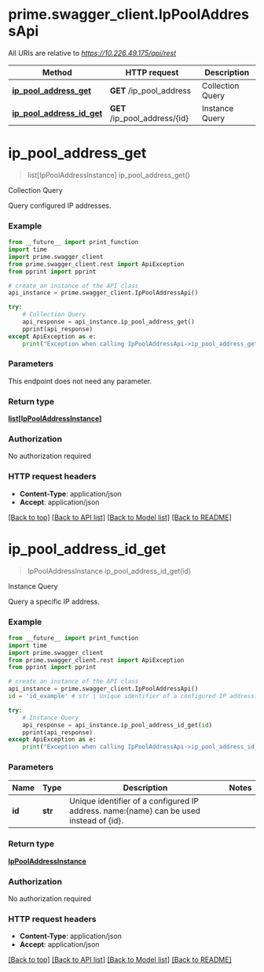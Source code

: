# prime.swagger_client.IpPoolAddressApi

All URIs are relative to *https://10.226.49.175/api/rest*

Method | HTTP request | Description
------------- | ------------- | -------------
[**ip_pool_address_get**](IpPoolAddressApi.md#ip_pool_address_get) | **GET** /ip_pool_address | Collection Query
[**ip_pool_address_id_get**](IpPoolAddressApi.md#ip_pool_address_id_get) | **GET** /ip_pool_address/{id} | Instance Query


# **ip_pool_address_get**
> list[IpPoolAddressInstance] ip_pool_address_get()

Collection Query

Query configured IP addresses.

### Example
```python
from __future__ import print_function
import time
import prime.swagger_client
from prime.swagger_client.rest import ApiException
from pprint import pprint

# create an instance of the API class
api_instance = prime.swagger_client.IpPoolAddressApi()

try:
    # Collection Query
    api_response = api_instance.ip_pool_address_get()
    pprint(api_response)
except ApiException as e:
    print("Exception when calling IpPoolAddressApi->ip_pool_address_get: %s\n" % e)
```

### Parameters
This endpoint does not need any parameter.

### Return type

[**list[IpPoolAddressInstance]**](IpPoolAddressInstance.md)

### Authorization

No authorization required

### HTTP request headers

 - **Content-Type**: application/json
 - **Accept**: application/json

[[Back to top]](#) [[Back to API list]](../README.md#documentation-for-api-endpoints) [[Back to Model list]](../README.md#documentation-for-models) [[Back to README]](../README.md)

# **ip_pool_address_id_get**
> IpPoolAddressInstance ip_pool_address_id_get(id)

Instance Query

Query a specific IP address.

### Example
```python
from __future__ import print_function
import time
import prime.swagger_client
from prime.swagger_client.rest import ApiException
from pprint import pprint

# create an instance of the API class
api_instance = prime.swagger_client.IpPoolAddressApi()
id = 'id_example' # str | Unique identifier of a configured IP address. name:{name} can be used instead of {id}.

try:
    # Instance Query
    api_response = api_instance.ip_pool_address_id_get(id)
    pprint(api_response)
except ApiException as e:
    print("Exception when calling IpPoolAddressApi->ip_pool_address_id_get: %s\n" % e)
```

### Parameters

Name | Type | Description  | Notes
------------- | ------------- | ------------- | -------------
 **id** | **str**| Unique identifier of a configured IP address. name:{name} can be used instead of {id}. | 

### Return type

[**IpPoolAddressInstance**](IpPoolAddressInstance.md)

### Authorization

No authorization required

### HTTP request headers

 - **Content-Type**: application/json
 - **Accept**: application/json

[[Back to top]](#) [[Back to API list]](../README.md#documentation-for-api-endpoints) [[Back to Model list]](../README.md#documentation-for-models) [[Back to README]](../README.md)

